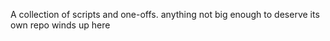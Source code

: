 A collection of scripts and one-offs. anything not big enough to deserve its own repo winds up here
